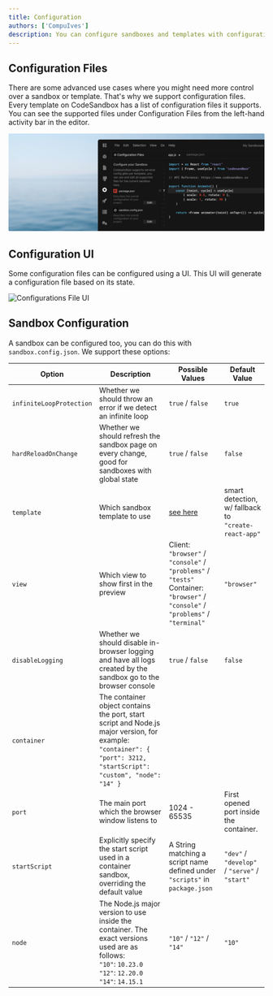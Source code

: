 ```yaml
---
title: Configuration
authors: ['CompuIves']
description: You can configure sandboxes and templates with configuration files.
---
```


## Configuration Files

There are some advanced use cases where you might need more control over a
sandbox or template. That's why we support configuration files. Every template
on CodeSandbox has a list of configuration files it supports. You can see the
supported files under Configuration Files from the left-hand activity bar in the
editor.

![Configurations File UI](./images/configuration.png)

## Configuration UI

Some configuration files can be configured using a UI. This UI will generate a
configuration file based on its state.

![Configurations File UI](./images/ui-configuration.png)

## Sandbox Configuration

A sandbox can be configured too, you can do this with `sandbox.config.json`. We
support these options:

| Option                   | Description                                                                                                                                   | Possible Values                                                                                                | Default Value                                      |
| ------------------------ | --------------------------------------------------------------------------------------------------------------------------------------------- | -------------------------------------------------------------------------------------------------------------- | -------------------------------------------------- |
| `infiniteLoopProtection` | Whether we should throw an error if we detect an infinite loop                                                                                | `true` / `false`                                                                                                 | `true`                                             |
| `hardReloadOnChange`     | Whether we should refresh the sandbox page on every change, good for sandboxes with global state                                              | `true` / `false`                                                                                                 | `false`                                            |
| `template`               | Which sandbox template to use                                                                                                                 | [see here](https://github.com/codesandbox/codesandbox-importers/blob/master/packages/types/index.d.ts#L34-L59) | smart detection, w/ fallback to `"create-react-app"` |
| `view`                   | Which view to show first in the preview                                                                                                       | Client: `"browser"` / `"console"` / `"problems"` / `"tests"`<br />Container: `"browser"` / `"console"` / `"problems"` / `"terminal"`       | `"browser"`                                          |
| `disableLogging`         | Whether we should disable in-browser logging and have all logs created by the sandbox go to the browser console                               | `true` / `false`                                                                                                 | `false`                                            |
| `container`              | The container object contains the port, start script and Node.js major version, for example: `"container": { "port": 3212, "startScript": "custom", "node": "14" }` |
| `port`                   | The main port which the browser window listens to                                                                                             | 1024 - 65535                                                                                                   | First opened port inside the container.            |
| `startScript`            | Explicitly specify the start script used in a container sandbox, overriding the default value                                                 | A String matching a script name defined under `"scripts"` in `package.json`                                      | `"dev"` / `"develop"` / `"serve"` / `"start"`              |
| `node` | The Node.js major version to use inside the container. The exact versions used are as follows:<br />`"10"`: `10.23.0`<br />`"12"`: `12.20.0`<br />`"14"`: `14.15.1` | `"10"` / `"12"` / `"14"` | `"10"` |
